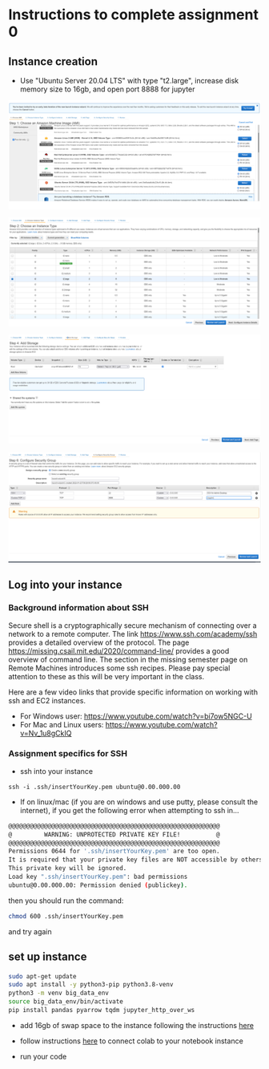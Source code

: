 # Instructions to complete assignment 0

## Instance creation

- Use "Ubuntu Server 20.04 LTS" with type "t2.large", increase disk memory size to 16gb, and open port 8888 for jupyter

![](./screenshots/ubuntu_ami.png)

![](./screenshots/t2_large.png)

![](./screenshots/16gb_storage.png)

![](./screenshots/ports_for_jupyter.png)

## Log into your instance

### Background information about SSH
Secure shell is a cryptographically secure mechanism of connecting over a network to a remote computer. The link https://www.ssh.com/academy/ssh provides a detailed overview of the protocol. The page https://missing.csail.mit.edu/2020/command-line/ provides a good overview of command line. The section in the missing semester page on Remote Machines introduces some ssh recipes. Please pay special attention to these as this will be very important in the class.

Here are a few video links that provide specific information on working with ssh and EC2 instances.

* For Windows user: https://www.youtube.com/watch?v=bi7ow5NGC-U
* For Mac and Linux users: https://www.youtube.com/watch?v=Nv_1u8gCkIQ

### Assignment specifics for SSH
- ssh into your instance
```
ssh -i .ssh/insertYourKey.pem ubuntu@0.00.000.00
```

- If on linux/mac (if you are on windows and use putty, please consult the internet), if you get the following error when attempting to ssh in...
```sh
@@@@@@@@@@@@@@@@@@@@@@@@@@@@@@@@@@@@@@@@@@@@@@@@@@@@@@@@@@@
@         WARNING: UNPROTECTED PRIVATE KEY FILE!          @
@@@@@@@@@@@@@@@@@@@@@@@@@@@@@@@@@@@@@@@@@@@@@@@@@@@@@@@@@@@
Permissions 0644 for '.ssh/insertYourKey.pem' are too open.
It is required that your private key files are NOT accessible by others.
This private key will be ignored.
Load key ".ssh/insertYourKey.pem": bad permissions
ubuntu@0.00.000.00: Permission denied (publickey).
```

then you should run the command:

```sh
chmod 600 .ssh/insertYourKey.pem
```

and try again


## set up instance

```sh
sudo apt-get update
sudo apt install -y python3-pip python3.8-venv
python3 -m venv big_data_env
source big_data_env/bin/activate
pip install pandas pyarrow tqdm jupyter_http_over_ws
```

- add 16gb of swap space to the instance following the instructions [here](https://www.howtogeek.com/455981/how-to-create-a-swap-file-on-linux/)

- follow instructions [here](https://research.google.com/colaboratory/local-runtimes.html) to connect colab to your notebook instance

- run your code
